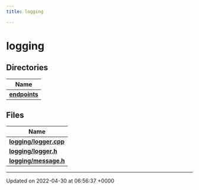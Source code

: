 ```yaml
---
title: logging

---
```


# logging



## Directories

| Name           |
| -------------- |
| **[endpoints](Files/dir_ebbb9d06f9862302ff00fe9ab86edd7c.md#dir-endpoints)**  |

## Files

| Name           |
| -------------- |
| **[logging/logger.cpp](Files/logger_8cpp.md#file-logger.cpp)**  |
| **[logging/logger.h](Files/logger_8h.md#file-logger.h)**  |
| **[logging/message.h](Files/message_8h.md#file-message.h)**  |






-------------------------------

Updated on 2022-04-30 at 06:56:37 +0000
